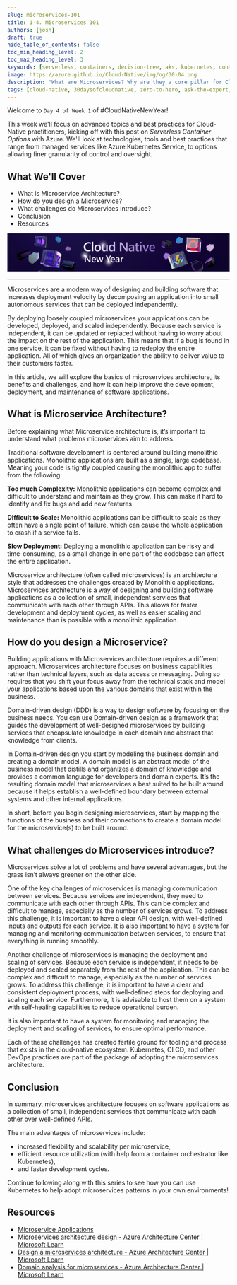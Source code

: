 ```yaml
---
slug: microservices-101
title: 1-4. Microservices 101
authors: [josh]
draft: true
hide_table_of_contents: false
toc_min_heading_level: 2
toc_max_heading_level: 3
keywords: [serverless, containers, decision-tree, aks, kubernetes, container-apps, microservices]
image: https://azure.github.io/Cloud-Native/img/og/30-04.png
description: "What are Microservices? Why are they a core pillar for Cloud-native and how does Kubernetes help in their deployment?" 
tags: [cloud-native, 30daysofcloudnative, zero-to-hero, ask-the-expert, azure-kubernetes-service, microservices]
---
```


<head>
  <meta name="twitter:url" 
    content="https://azure.github.io/Cloud-Native/cnny-2023/microservices-101" />
  <meta name="twitter:title" 
    content="Microservices 101" />
  <meta name="twitter:description" 
    content="What are Microservices? Why are they a core pillar for Cloud-native and how does Kubernetes help in their deployment?" />
  <meta name="twitter:image" 
    content="https://azure.github.io/Cloud-Native/img/og/30-04.png" />
  <meta name="twitter:card" content="summary_large_image" />
  <meta name="twitter:creator" 
    content="@joshduffney" />
  <meta name="twitter:site" content="@AzureAdvocates" /> 
  <link rel="canonical" 
    href="https://azure.github.io/Cloud-Native/cnny-2023/microservices-101" />
</head>

Welcome to `Day 4 of Week 1` of #CloudNativeNewYear!

This week we'll focus on advanced topics and best practices for Cloud-Native practitioners, kicking off with this post on _Serverless Container Options_ with Azure. We'll look at technologies, tools and best practices that range from managed services like Azure Kubernetes Service, to options allowing finer granularity of control and oversight.


## What We'll Cover
 * What is Microservice Architecture? 
 * How do you design a Microservice? 
 * What challenges do Microservices introduce?
 * Conclusion
 * Resources

![](./../../static/img/cnny23/hero-banner.png)

---

Microservices are a modern way of designing and building software that increases deployment velocity by decomposing an application into small autonomous services that can be deployed independently. 

By deploying loosely coupled microservices your applications can be developed, deployed, and scaled independently. Because each service is independent, it can be updated or replaced without having to worry about the impact on the rest of the application. This means that if a bug is found in one service, it can be fixed without having to redeploy the entire application. All of which gives an organization the ability to deliver value to their customers faster. 

In this article, we will explore the basics of microservices architecture, its benefits and challenges, and how it can help improve the development, deployment, and maintenance of software applications. 

## What is Microservice Architecture? 

Before explaining what Microservice architecture is, it’s important to understand what problems microservices aim to address. 

Traditional software development is centered around building monolithic applications. Monolithic applications are built as a single, large codebase. Meaning your code is tightly coupled causing the monolithic app to suffer from the following: 

**Too much Complexity:** Monolithic applications can become complex and difficult to understand and maintain as they grow. This can make it hard to identify and fix bugs and add new features. 

**Difficult to Scale:** Monolithic applications can be difficult to scale as they often have a single point of failure, which can cause the whole application to crash if a service fails. 

**Slow Deployment:** Deploying a monolithic application can be risky and time-consuming, as a small change in one part of the codebase can affect the entire application. 

Microservice architecture (often called microservices) is an architecture style that addresses the challenges created by Monolithic applications. Microservices architecture is a way of designing and building software applications as a collection of small, independent services that communicate with each other through APIs. This allows for faster development and deployment cycles, as well as easier scaling and maintenance than is possible with a monolithic application. 

## How do you design a Microservice? 

Building applications with Microservices architecture requires a different approach. Microservices architecture focuses on business capabilities rather than technical layers, such as data access or messaging. Doing so requires that you shift your focus away from the technical stack and model your applications based upon the various domains that exist within the business. 

Domain-driven design (DDD) is a way to design software by focusing on the business needs. You can use Domain-driven design as a framework that guides the development of well-designed microservices by building services that encapsulate knowledge in each domain and abstract that knowledge from clients. 

In Domain-driven design you start by modeling the business domain and creating a domain model. A domain model is an abstract model of the business model that distills and organizes a domain of knowledge and provides a common language for developers and domain experts. It’s the resulting domain model that microservices a best suited to be built around because it helps establish a well-defined boundary between external systems and other internal applications. 

In short, before you begin designing microservices, start by mapping the functions of the business and their connections to create a domain model for the microservice(s) to be built around. 

 
## What challenges do Microservices introduce? 

Microservices solve a lot of problems and have several advantages, but the grass isn’t always greener on the other side. 

One of the key challenges of microservices is managing communication between services. Because services are independent, they need to communicate with each other through APIs. This can be complex and difficult to manage, especially as the number of services grows. To address this challenge, it is important to have a clear API design, with well-defined inputs and outputs for each service. It is also important to have a system for managing and monitoring communication between services, to ensure that everything is running smoothly.  

Another challenge of microservices is managing the deployment and scaling of services. Because each service is independent, it needs to be deployed and scaled separately from the rest of the application. This can be complex and difficult to manage, especially as the number of services grows. To address this challenge, it is important to have a clear and consistent deployment process, with well-defined steps for deploying and scaling each service. Furthermore, it is advisable to host them on a system with self-healing capabilities to reduce operational burden. 

It is also important to have a system for monitoring and managing the deployment and scaling of services, to ensure optimal performance.  

Each of these challenges has created fertile ground for tooling and process that exists in the cloud-native ecosystem. Kubernetes, CI CD, and other DevOps practices are part of the package of adopting the microservices architecture. 

## Conclusion 

In summary, microservices architecture focuses on software applications as a collection of small, independent services that communicate with each other over well-defined APIs. 

The main advantages of microservices include:
* increased flexibility and scalability per microservice, 
* efficient resource utilization (with help from a container orchestrator like Kubernetes), 
* and faster development cycles. 

Continue following along with this series to see how you can use Kubernetes to help adopt microservices patterns in your own environments!

## Resources 

* [Microservice Applications](https://azure.microsoft.com/solutions/microservice-applications?WT.mc_id=containers-84290-stmuraws)
* [Microservices architecture design - Azure Architecture Center | Microsoft Learn](https://learn.microsoft.com/azure/architecture/microservices?WT.mc_id=containers-84290-stmuraws)
* [Design a microservices architecture - Azure Architecture Center | Microsoft Learn](https://learn.microsoft.com/azure/architecture/microservices/design?WT.mc_id=containers-84290-stmuraws)
* [Domain analysis for microservices - Azure Architecture Center | Microsoft Learn](https://learn.microsoft.com/azure/architecture/microservices/model/domain-analysis?WT.mc_id=containers-84290-stmuraws)